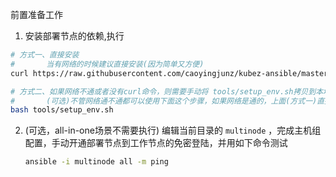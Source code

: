 前置准备工作

1. 安装部署节点的依赖,执行

``` bash
# 方式一、直接安装
#       当有网络的时候建议直接安装(因为简单又方便)
curl https://raw.githubusercontent.com/caoyingjunz/kubez-ansible/master/tools/setup_env.sh | bash

# 方式二、如果网络不通或者没有curl命令，则需要手动将 tools/setup_env.sh拷贝到本地，并执行
#       (可选)不管网络通不通都可以使用下面这个步骤，如果网络是通的，上面(方式一)直接安装最适合你，方便既快捷
bash tools/setup_env.sh
```

2. (可选，all-in-one场景不需要执行) 编辑当前目录的 `multinode` ，完成主机组配置，手动开通部署节点到工作节点的免密登陆，并用如下命令测试

    ``` bash
    ansible -i multinode all -m ping
    ```


